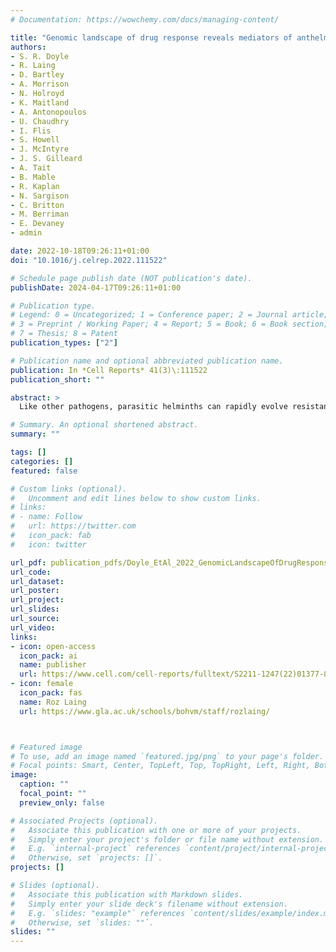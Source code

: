 ```yaml
---
# Documentation: https://wowchemy.com/docs/managing-content/

title: "Genomic landscape of drug response reveals mediators of anthelmintic resistance"
authors: 
- S. R. Doyle
- R. Laing
- D. Bartley
- A. Morrison
- N. Holroyd
- K. Maitland
- A. Antonopoulos
- U. Chaudhry
- I. Flis
- S. Howell
- J. McIntyre
- J. S. Gilleard
- A. Tait
- B. Mable
- R. Kaplan
- N. Sargison
- C. Britton
- M. Berriman
- E. Devaney
- admin

date: 2022-10-18T09:26:11+01:00
doi: "10.1016/j.celrep.2022.111522"

# Schedule page publish date (NOT publication's date).
publishDate: 2024-04-17T09:26:11+01:00

# Publication type.
# Legend: 0 = Uncategorized; 1 = Conference paper; 2 = Journal article;
# 3 = Preprint / Working Paper; 4 = Report; 5 = Book; 6 = Book section;
# 7 = Thesis; 8 = Patent
publication_types: ["2"]

# Publication name and optional abbreviated publication name.
publication: In *Cell Reports* 41(3)\:111522
publication_short: ""

abstract: >
  Like other pathogens, parasitic helminths can rapidly evolve resistance to drug treatment. Understanding the genetic basis of anthelmintic drug resistance in parasitic nematodes is key to tracking its spread and improving the efficacy and sustainability of parasite control. Here, we use an in vivo genetic cross between drug-susceptible and multi-drug-resistant strains of Haemonchus contortus in a natural host-parasite system to simultaneously map resistance loci for the three major classes of anthelmintics. This approach identifies new alleles for resistance to benzimidazoles and levamisole and implicates the transcription factor cky-1 in ivermectin resistance. This gene is within a locus under selection in ivermectin-resistant populations worldwide; expression analyses and functional validation using knockdown experiments support that cky-1 is associated with ivermectin survival. Our work demonstrates the feasibility of high-resolution forward genetics in a parasitic nematode and identifies variants for the development of molecular diagnostics to combat drug resistance in the field.

# Summary. An optional shortened abstract.
summary: ""

tags: []
categories: []
featured: false

# Custom links (optional).
#   Uncomment and edit lines below to show custom links.
# links:
# - name: Follow
#   url: https://twitter.com
#   icon_pack: fab
#   icon: twitter

url_pdf: publication_pdfs/Doyle_EtAl_2022_GenomicLandscapeOfDrugResponse_CellReports.pdf
url_code:
url_dataset:
url_poster:
url_project:
url_slides:
url_source:
url_video:
links:
- icon: open-access
  icon_pack: ai
  name: publisher
  url: https://www.cell.com/cell-reports/fulltext/S2211-1247(22)01377-8
- icon: female
  icon_pack: fas
  name: Roz Laing
  url: https://www.gla.ac.uk/schools/bohvm/staff/rozlaing/



# Featured image
# To use, add an image named `featured.jpg/png` to your page's folder. 
# Focal points: Smart, Center, TopLeft, Top, TopRight, Left, Right, BottomLeft, Bottom, BottomRight.
image:
  caption: ""
  focal_point: ""
  preview_only: false

# Associated Projects (optional).
#   Associate this publication with one or more of your projects.
#   Simply enter your project's folder or file name without extension.
#   E.g. `internal-project` references `content/project/internal-project/index.md`.
#   Otherwise, set `projects: []`.
projects: []

# Slides (optional).
#   Associate this publication with Markdown slides.
#   Simply enter your slide deck's filename without extension.
#   E.g. `slides: "example"` references `content/slides/example/index.md`.
#   Otherwise, set `slides: ""`.
slides: ""
---
```


